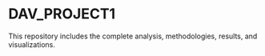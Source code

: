 # DAV_PROJECT1
This repository includes the complete analysis, methodologies, results, and visualizations.

